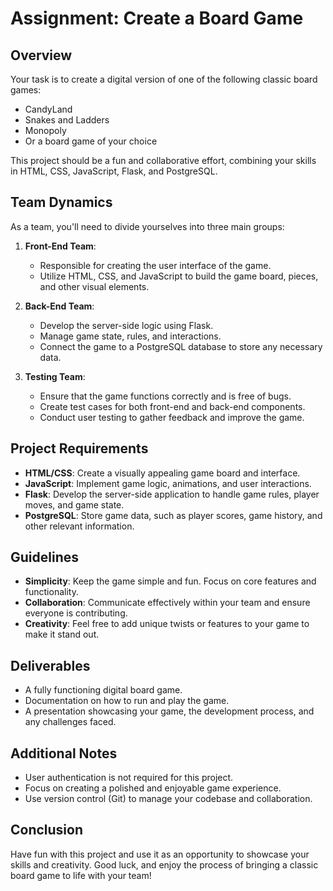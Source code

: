 # Assignment: Create a Board Game

## Overview

Your task is to create a digital version of one of the following classic board games:

- CandyLand
- Snakes and Ladders
- Monopoly
- Or a board game of your choice

This project should be a fun and collaborative effort, combining your skills in HTML, CSS, JavaScript, Flask, and PostgreSQL.

## Team Dynamics

As a team, you'll need to divide yourselves into three main groups:

1. **Front-End Team**:
   - Responsible for creating the user interface of the game.
   - Utilize HTML, CSS, and JavaScript to build the game board, pieces, and other visual elements.

2. **Back-End Team**:
   - Develop the server-side logic using Flask.
   - Manage game state, rules, and interactions.
   - Connect the game to a PostgreSQL database to store any necessary data.

3. **Testing Team**:
   - Ensure that the game functions correctly and is free of bugs.
   - Create test cases for both front-end and back-end components.
   - Conduct user testing to gather feedback and improve the game.

## Project Requirements

- **HTML/CSS**: Create a visually appealing game board and interface.
- **JavaScript**: Implement game logic, animations, and user interactions.
- **Flask**: Develop the server-side application to handle game rules, player moves, and game state.
- **PostgreSQL**: Store game data, such as player scores, game history, and other relevant information.

## Guidelines

- **Simplicity**: Keep the game simple and fun. Focus on core features and functionality.
- **Collaboration**: Communicate effectively within your team and ensure everyone is contributing.
- **Creativity**: Feel free to add unique twists or features to your game to make it stand out.

## Deliverables

- A fully functioning digital board game.
- Documentation on how to run and play the game.
- A presentation showcasing your game, the development process, and any challenges faced.

## Additional Notes

- User authentication is not required for this project.
- Focus on creating a polished and enjoyable game experience.
- Use version control (Git) to manage your codebase and collaboration.

## Conclusion

Have fun with this project and use it as an opportunity to showcase your skills and creativity. Good luck, and enjoy the process of bringing a classic board game to life with your team!

